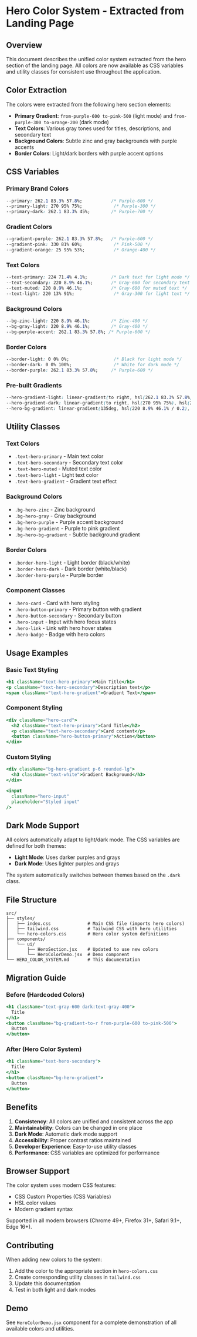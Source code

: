 # Hero Color System - Extracted from Landing Page

## Overview

This document describes the unified color system extracted from the hero section of the landing page. All colors are now available as CSS variables and utility classes for consistent use throughout the application.

## Color Extraction

The colors were extracted from the following hero section elements:

- **Primary Gradient**: `from-purple-600 to-pink-500` (light mode) and `from-purple-300 to-orange-200` (dark mode)
- **Text Colors**: Various gray tones used for titles, descriptions, and secondary text
- **Background Colors**: Subtle zinc and gray backgrounds with purple accents
- **Border Colors**: Light/dark borders with purple accent options

## CSS Variables

### Primary Brand Colors
```css
--primary: 262.1 83.3% 57.8%;           /* Purple-600 */
--primary-light: 270 95% 75%;            /* Purple-300 */
--primary-dark: 262.1 83.3% 45%;        /* Purple-700 */
```

### Gradient Colors
```css
--gradient-purple: 262.1 83.3% 57.8%;   /* Purple-600 */
--gradient-pink: 330 81% 60%;            /* Pink-500 */
--gradient-orange: 25 95% 53%;           /* Orange-400 */
```

### Text Colors
```css
--text-primary: 224 71.4% 4.1%;         /* Dark text for light mode */
--text-secondary: 220 8.9% 46.1%;       /* Gray-600 for secondary text */
--text-muted: 220 8.9% 46.1%;           /* Gray-600 for muted text */
--text-light: 220 13% 91%;               /* Gray-300 for light text */
```

### Background Colors
```css
--bg-zinc-light: 220 8.9% 46.1%;        /* Zinc-400 */
--bg-gray-light: 220 8.9% 46.1%;        /* Gray-400 */
--bg-purple-accent: 262.1 83.3% 57.8%; /* Purple-600 */
```

### Border Colors
```css
--border-light: 0 0% 0%;                 /* Black for light mode */
--border-dark: 0 0% 100%;                /* White for dark mode */
--border-purple: 262.1 83.3% 57.8%;     /* Purple-600 */
```

### Pre-built Gradients
```css
--hero-gradient-light: linear-gradient(to right, hsl(262.1 83.3% 57.8%), hsl(330 81% 60%));
--hero-gradient-dark: linear-gradient(to right, hsl(270 95% 75%), hsl(25 95% 53%));
--hero-bg-gradient: linear-gradient(135deg, hsl(220 8.9% 46.1% / 0.2), hsl(220 8.9% 46.1% / 0.1), transparent);
```

## Utility Classes

### Text Colors
- `.text-hero-primary` - Main text color
- `.text-hero-secondary` - Secondary text color
- `.text-hero-muted` - Muted text color
- `.text-hero-light` - Light text color
- `.text-hero-gradient` - Gradient text effect

### Background Colors
- `.bg-hero-zinc` - Zinc background
- `.bg-hero-gray` - Gray background
- `.bg-hero-purple` - Purple accent background
- `.bg-hero-gradient` - Purple to pink gradient
- `.bg-hero-bg-gradient` - Subtle background gradient

### Border Colors
- `.border-hero-light` - Light border (black/white)
- `.border-hero-dark` - Dark border (white/black)
- `.border-hero-purple` - Purple border

### Component Classes
- `.hero-card` - Card with hero styling
- `.hero-button-primary` - Primary button with gradient
- `.hero-button-secondary` - Secondary button
- `.hero-input` - Input with hero focus states
- `.hero-link` - Link with hero hover states
- `.hero-badge` - Badge with hero colors

## Usage Examples

### Basic Text Styling
```jsx
<h1 className="text-hero-primary">Main Title</h1>
<p className="text-hero-secondary">Description text</p>
<span className="text-hero-gradient">Gradient Text</span>
```

### Component Styling
```jsx
<div className="hero-card">
  <h2 className="text-hero-primary">Card Title</h2>
  <p className="text-hero-secondary">Card content</p>
  <button className="hero-button-primary">Action</button>
</div>
```

### Custom Styling
```jsx
<div className="bg-hero-gradient p-6 rounded-lg">
  <h3 className="text-white">Gradient Background</h3>
</div>

<input 
  className="hero-input" 
  placeholder="Styled input"
/>
```

## Dark Mode Support

All colors automatically adapt to light/dark mode. The CSS variables are defined for both themes:

- **Light Mode**: Uses darker purples and grays
- **Dark Mode**: Uses lighter purples and grays

The system automatically switches between themes based on the `.dark` class.

## File Structure

```
src/
├── styles/
│   ├── index.css              # Main CSS file (imports hero colors)
│   ├── tailwind.css           # Tailwind CSS with hero utilities
│   └── hero-colors.css        # Hero color system definitions
├── components/
│   └── ui/
│       ├── HeroSection.jsx    # Updated to use new colors
│       └── HeroColorDemo.jsx  # Demo component
└── HERO_COLOR_SYSTEM.md       # This documentation
```

## Migration Guide

### Before (Hardcoded Colors)
```jsx
<h1 className="text-gray-600 dark:text-gray-400">
  Title
</h1>
<button className="bg-gradient-to-r from-purple-600 to-pink-500">
  Button
</button>
```

### After (Hero Color System)
```jsx
<h1 className="text-hero-secondary">
  Title
</h1>
<button className="bg-hero-gradient">
  Button
</button>
```

## Benefits

1. **Consistency**: All colors are unified and consistent across the app
2. **Maintainability**: Colors can be changed in one place
3. **Dark Mode**: Automatic dark mode support
4. **Accessibility**: Proper contrast ratios maintained
5. **Developer Experience**: Easy-to-use utility classes
6. **Performance**: CSS variables are optimized for performance

## Browser Support

The color system uses modern CSS features:
- CSS Custom Properties (CSS Variables)
- HSL color values
- Modern gradient syntax

Supported in all modern browsers (Chrome 49+, Firefox 31+, Safari 9.1+, Edge 16+).

## Contributing

When adding new colors to the system:

1. Add the color to the appropriate section in `hero-colors.css`
2. Create corresponding utility classes in `tailwind.css`
3. Update this documentation
4. Test in both light and dark modes

## Demo

See `HeroColorDemo.jsx` component for a complete demonstration of all available colors and utilities.
